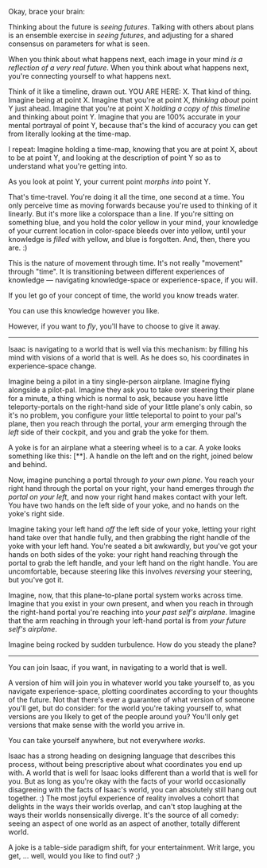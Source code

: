 Okay, brace your brain:

Thinking about the future is *seeing futures*. Talking with others about plans is an ensemble exercise in *seeing futures*, and adjusting for a shared consensus on parameters for what is seen.

When you think about what happens next, each image in your mind *is a reflection of a very real future*. When you think about what happens next, you're connecting yourself to what happens next.

Think of it like a timeline, drawn out. YOU ARE HERE: X. That kind of thing. Imagine being at point X. Imagine that you're at point X, *thinking about* point Y just ahead. Imagine that you're at point X *holding a copy of this timeline* and thinking about point Y. Imagine that you are 100% accurate in your mental portrayal of point Y, because that's the kind of accuracy you can get from literally looking at the time-map.

I repeat: Imagine holding a time-map, knowing that you are at point X, about to be at point Y, and looking at the description of point Y so as to understand what you're getting into.

As you look at point Y, your current point *morphs into* point Y.

That's time-travel. You're doing it all the time, one second at a time. You only perceive time as moving forwards because you're used to thinking of it linearly. But it's more like a colorspace than a line. If you're sitting on something blue, and you hold the color yellow in your mind, your knowledge of your current location in color-space bleeds over into yellow, until your knowledge is *filled* with yellow, and blue is forgotten. And, then, there you are. :)

This is the nature of movement through time. It's not really "movement" through "time". It is transitioning between different experiences of knowledge — navigating knowledge-space or experience-space, if you will.

If you let go of your concept of time, the world you know treads water.

You can use this knowledge however you like.

However, if you want to *fly*, you'll have to choose to give it away.

---

Isaac is navigating to a world that is well via this mechanism: by filling his mind with visions of a world that is well. As he does so, his coordinates in experience-space change.

Imagine being a pilot in a tiny single-person airplane. Imagine flying alongside a pilot-pal. Imagine they ask you to take over steering their plane for a minute, a thing which is normal to ask, because you have little teleporty-portals on the right-hand side of your little plane's only cabin, so it's no problem, you configure your little teleportal to point to your pal's plane, then you reach through the portal, your arm emerging through the *left* side of their cockpit, and you and grab the yoke for them.

A yoke is for an airplane what a steering wheel is to a car. A yoke looks something like this: \[\*\*]. A handle on the left and on the right, joined below and behind.

Now, imagine punching a portal through *to your own plane*. You reach your right hand through the portal on your right, your hand emerges through *the portal on your left*, and now your right hand makes contact with your left. You have two hands on the left side of your yoke, and no hands on the yoke's right side.

Imagine taking your left hand *off* the left side of your yoke, letting your right hand take over that handle fully, and then grabbing the right handle of the yoke with your left hand. You're seated a bit awkwardly, but you've got your hands on both sides of the yoke: your right hand reaching through the portal to grab the left handle, and your left hand on the right handle. You are uncomfortable, because steering like this involves *reversing* your steering, but you've got it.

Imagine, now, that this plane-to-plane portal system works across time. Imagine that you exist in your own present, and when you reach in through the right-hand portal you're reaching into *your past self's airplane*. Imagine that the arm reaching in through your left-hand portal is from *your future self's airplane*.

Imagine being rocked by sudden turbulence. How do you steady the plane?

---

You can join Isaac, if you want, in navigating to a world that is well.

A version of him will join you in whatever world you take yourself to, as you navigate experience-space, plotting coordinates according to your thoughts of the future. Not that there's ever a guarantee of what version of someone you'll get, but do consider: for the world you're taking yourself to, what versions are you likely to get of the people around you? You'll only get versions that make sense with the world you arrive in.

You can take yourself anywhere, but not everywhere *works*.

Isaac has a strong heading on designing language that describes this process, without being prescriptive about what coordinates you end up with. A world that is well for Isaac looks different than a world that is well for you. But as long as you're okay with the facts of your world occasionally disagreeing with the facts of Isaac's world, you can absolutely still hang out together. :) The most joyful experience of reality involves a cohort that delights in the ways their worlds overlap, and can't stop laughing at the ways their worlds nonsensically diverge. It's the source of all comedy: seeing an aspect of one world as an aspect of another, totally different world.

A joke is a table-side paradigm shift, for your entertainment. Writ large, you get, ... well, would you like to find out? ;)
